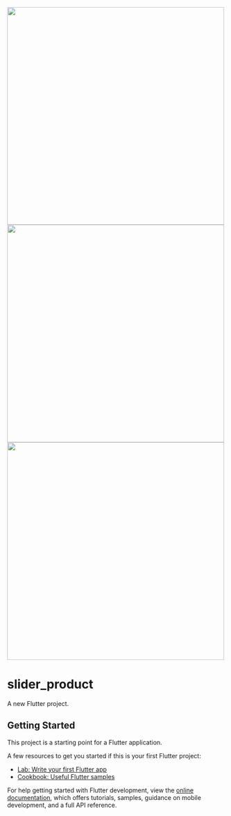
<img src = "https://github.com/MauryaAayush/slider_product/assets/143180849/52d286ad-676e-4273-b4ca-4f31c4187928" height = 500px>
<img src = "https://github.com/MauryaAayush/slider_product/assets/143180849/fd9061b1-0969-4869-9d66-ff5d9160ad49" height = 500px>
<img src = "https://github.com/MauryaAayush/slider_product/assets/143180849/77085c65-61e3-451e-840c-b049677b68fc" height = 500px>




# slider_product

A new Flutter project.

## Getting Started

This project is a starting point for a Flutter application.

A few resources to get you started if this is your first Flutter project:

- [Lab: Write your first Flutter app](https://docs.flutter.dev/get-started/codelab)
- [Cookbook: Useful Flutter samples](https://docs.flutter.dev/cookbook)

For help getting started with Flutter development, view the
[online documentation](https://docs.flutter.dev/), which offers tutorials,
samples, guidance on mobile development, and a full API reference.

